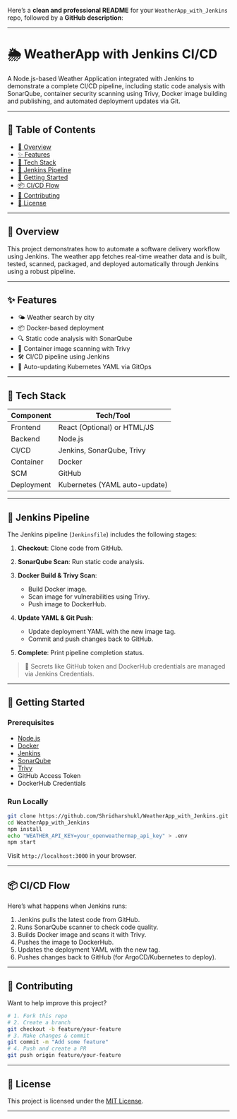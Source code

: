 Here’s a **clean and professional README** for your `WeatherApp_with_Jenkins` repo, followed by a **GitHub description**:

---

# 🌦️ WeatherApp with Jenkins CI/CD

A Node.js-based Weather Application integrated with Jenkins to demonstrate a complete CI/CD pipeline, including static code analysis with SonarQube, container security scanning using Trivy, Docker image building and publishing, and automated deployment updates via Git.

---

## 📌 Table of Contents

* [📖 Overview](#-overview)
* [✨ Features](#-features)
* [🧰 Tech Stack](#-tech-stack)
* [🔧 Jenkins Pipeline](#-jenkins-pipeline)
* [🚀 Getting Started](#-getting-started)
* [📦 CI/CD Flow](#-cicd-flow)
* [🤝 Contributing](#-contributing)
* [📄 License](#-license)

---

## 📖 Overview

This project demonstrates how to automate a software delivery workflow using Jenkins. The weather app fetches real-time weather data and is built, tested, scanned, packaged, and deployed automatically through Jenkins using a robust pipeline.

---

## ✨ Features

* 🌤️ Weather search by city
* 📦 Docker-based deployment
* 🔍 Static code analysis with SonarQube
* 🔐 Container image scanning with Trivy
* 🛠️ CI/CD pipeline using Jenkins
* 🔄 Auto-updating Kubernetes YAML via GitOps

---

## 🧰 Tech Stack

| Component  | Tech/Tool                     |
| ---------- | ----------------------------- |
| Frontend   | React (Optional) or HTML/JS   |
| Backend    | Node.js                       |
| CI/CD      | Jenkins, SonarQube, Trivy     |
| Container  | Docker                        |
| SCM        | GitHub                        |
| Deployment | Kubernetes (YAML auto-update) |

---

## 🔧 Jenkins Pipeline

The Jenkins pipeline (`Jenkinsfile`) includes the following stages:

1. **Checkout**: Clone code from GitHub.
2. **SonarQube Scan**: Run static code analysis.
3. **Docker Build & Trivy Scan**:

   * Build Docker image.
   * Scan image for vulnerabilities using Trivy.
   * Push image to DockerHub.
4. **Update YAML & Git Push**:

   * Update deployment YAML with the new image tag.
   * Commit and push changes back to GitHub.
5. **Complete**: Print pipeline completion status.

> 🔐 Secrets like GitHub token and DockerHub credentials are managed via Jenkins Credentials.

---

## 🚀 Getting Started

### Prerequisites

* [Node.js](https://nodejs.org/)
* [Docker](https://www.docker.com/)
* [Jenkins](https://www.jenkins.io/)
* [SonarQube](https://www.sonarsource.com/)
* [Trivy](https://aquasecurity.github.io/trivy/)
* GitHub Access Token
* DockerHub Credentials

### Run Locally

```bash
git clone https://github.com/Shridharshukl/WeatherApp_with_Jenkins.git
cd WeatherApp_with_Jenkins
npm install
echo "WEATHER_API_KEY=your_openweathermap_api_key" > .env
npm start
```

Visit `http://localhost:3000` in your browser.

---

## 📦 CI/CD Flow

Here’s what happens when Jenkins runs:

1. Jenkins pulls the latest code from GitHub.
2. Runs SonarQube scanner to check code quality.
3. Builds Docker image and scans it with Trivy.
4. Pushes the image to DockerHub.
5. Updates the deployment YAML with the new tag.
6. Pushes changes back to GitHub (for ArgoCD/Kubernetes to deploy).

---

## 🤝 Contributing

Want to help improve this project?

```bash
# 1. Fork this repo
# 2. Create a branch
git checkout -b feature/your-feature
# 3. Make changes & commit
git commit -m "Add some feature"
# 4. Push and create a PR
git push origin feature/your-feature
```

---

## 📄 License

This project is licensed under the [MIT License](LICENSE).

---
